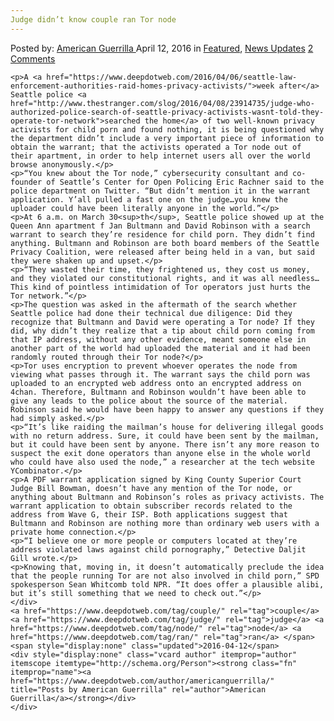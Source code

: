 ```yaml
---
Judge didn’t know couple ran Tor node
---
```

<article class="post-listing post-13698 post type-post status-publish format-standard has-post-thumbnail hentry  tag-couple tag-judge tag-node tag-ran 
    <div class="post-inner">
        <span>Posted by: <a href="https://www.deepdotweb.com/author/americanguerrilla/" title="">American Guerrilla </a></span>
    <span>April 12, 2016</span>
    <span>in <a href="https://www.deepdotweb.com/category/deepdot-news/" rel="category tag">Featured</a>, <a href="https://www.deepdotweb.com/category/news-updates/" rel="category tag">News Updates</a></span>
    <span><a href="https://www.deepdotweb.com/2016/04/12/judge-didnt-know-couple-ran-tor-node/#comments">2 Comments</a></span>
    </p>
    <div class="clear"></div>
    
    <p>A <a href="https://www.deepdotweb.com/2016/04/06/seattle-law-enforcement-authorities-raid-homes-privacy-activists/">week after</a> Seattle police <a href="http://www.thestranger.com/slog/2016/04/08/23914735/judge-who-authorized-police-search-of-seattle-privacy-activists-wasnt-told-they-operate-tor-network">searched the home</a> of two well-known privacy activists for child porn and found nothing, it is being questioned why the department didn’t include a very important piece of information to obtain the warrant; that the activists operated a Tor node out of their apartment, in order to help internet users all over the world browse anonymously.</p>
    <p>“You knew about the Tor node,” cybersecurity consultant and co- founder of Seattle’s Center for Open Policing Eric Rachner said to the police department on Twitter. “But didn’t mention it in the warrant application. Y’all pulled a fast one on the judge…you knew the uploader could have been literally anyone in the world.”</p>
    <p>At 6 a.m. on March 30<sup>th</sup>, Seattle police showed up at the Queen Ann apartment f Jan Bultmann and David Robinson with a search warrant to search they’re residence for child porn. They didn’t find anything. Bultmann and Robinson are both board members of the Seattle Privacy Coalition, were released after being held in a van, but said they were shaken up and upset.</p>
    <p>“They wasted their time, they frightened us, they cost us money, and they violated our constitutional rights, and it was all needless…This kind of pointless intimidation of Tor operators just hurts the Tor network.”</p>
    <p>The question was asked in the aftermath of the search whether Seattle police had done their technical due diligence: Did they recognize that Bultmann and David were operating a Tor node? If they did, why didn’t they realize that a tip about child porn coming from that IP address, without any other evidence, meant someone else in another part of the world had uploaded the material and it had been randomly routed through their Tor node?</p>
    <p>Tor uses encryption to prevent whoever operates the node from viewing what passes through it. The warrant says the child porn was uploaded to an encrypted web address onto an encrypted address on 4chan. Therefore, Bultmann and Robinson wouldn’t have been able to give any leads to the police about the source of the material. Robinson said he would have been happy to answer any questions if they had simply asked.</p>
    <p>“It’s like raiding the mailman’s house for delivering illegal goods with no return address. Sure, it could have been sent by the mailman, but it could have been sent by anyone. There isn’t any more reason to suspect the exit done operators than anyone else in the whole world who could have also used the node,” a researcher at the tech website YCombinator.</p>
    <p>A PDF warrant application signed by King County Superior Court Judge Bill Bowman, doesn’t have any mention of the Tor node, or anything about Bultmann and Robinson’s roles as privacy activists. The warrant application to obtain subscriber records related to the address from Wave G, their ISP. Both applications suggest that Bultmann and Robinson are nothing more than ordinary web users with a private home connection.</p>
    <p>“I believe one or more people or computers located at they’re address violated laws against child pornography,” Detective Daljit Gill wrote.</p>
    <p>Knowing that, moving in, it doesn’t automatically preclude the idea that the people running Tor are not also involved in child porn,” SPD spokesperson Sean Whitcomb told NPR. “It does offer a plausible alibi, but it’s still something that we need to check out.”</p>
    </div>
    <a href="https://www.deepdotweb.com/tag/couple/" rel="tag">couple</a> <a href="https://www.deepdotweb.com/tag/judge/" rel="tag">judge</a> <a href="https://www.deepdotweb.com/tag/node/" rel="tag">node</a> <a href="https://www.deepdotweb.com/tag/ran/" rel="tag">ran</a> </span> <span style="display:none" class="updated">2016-04-12</span>
    <div style="display:none" class="vcard author" itemprop="author" itemscope itemtype="http://schema.org/Person"><strong class="fn" itemprop="name"><a href="https://www.deepdotweb.com/author/americanguerrilla/" title="Posts by American Guerrilla" rel="author">American Guerrilla</a></strong></div>
    </div>
</article>

